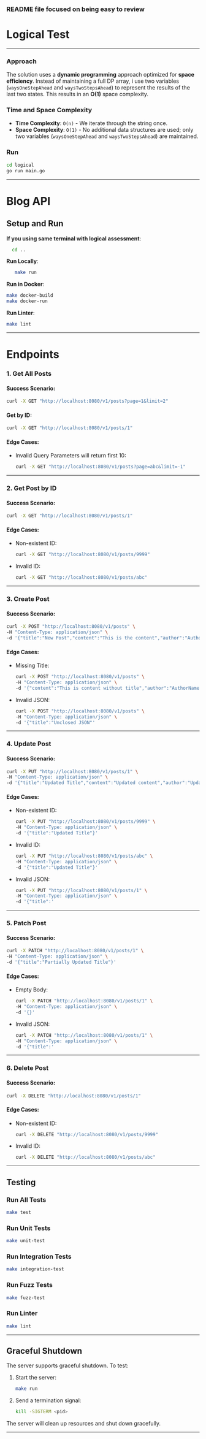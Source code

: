 
### README file focused on being easy to review 
# Logical Test


---
### Approach

The solution uses a **dynamic programming** approach optimized for **space efficiency**. Instead of maintaining a full DP array, i use two variables (`waysOneStepAhead` and `waysTwoStepsAhead`) to represent the results of the last two states. This results in an **O(1)** space complexity.


### Time and Space Complexity

- **Time Complexity**: `O(n)` - We iterate through the string once.
- **Space Complexity**: `O(1)` - No additional data structures are used; only two variables (`waysOneStepAhead` and `waysTwoStepsAhead`) are maintained.


### Run

   ```bash
   cd logical
   go run main.go
   ```

---

# Blog API

## **Setup and Run**

**If you using same terminal with logical assessment**:

 ```bash
   cd ..
   ```

**Run Locally**:

```bash
   make run
   ```

**Run in Docker**:
   ```bash
   make docker-build
   make docker-run
   ```

**Run Linter**:
   ```bash
   make lint
   ```

---

# Endpoints

### **1. Get All Posts**

#### Success Scenario:
```bash
curl -X GET "http://localhost:8080/v1/posts?page=1&limit=2"
```

#### Get by ID:
```bash
curl -X GET "http://localhost:8080/v1/posts/1"
```

#### Edge Cases:
- Invalid Query Parameters will return first 10:
  ```bash
  curl -X GET "http://localhost:8080/v1/posts?page=abc&limit=-1"
  ```

---

### **2. Get Post by ID**

#### Success Scenario:
```bash
curl -X GET "http://localhost:8080/v1/posts/1"
```

#### Edge Cases:
- Non-existent ID:
  ```bash
  curl -X GET "http://localhost:8080/v1/posts/9999"
  ```

- Invalid ID:
  ```bash
  curl -X GET "http://localhost:8080/v1/posts/abc"
  ```

---

### **3. Create Post**

#### Success Scenario:
```bash
curl -X POST "http://localhost:8080/v1/posts" \
-H "Content-Type: application/json" \
-d '{"title":"New Post","content":"This is the content","author":"AuthorName"}'
```

#### Edge Cases:
- Missing Title:
  ```bash
  curl -X POST "http://localhost:8080/v1/posts" \
  -H "Content-Type: application/json" \
  -d '{"content":"This is content without title","author":"AuthorName"}'
  ```

- Invalid JSON:
  ```bash
  curl -X POST "http://localhost:8080/v1/posts" \
  -H "Content-Type: application/json" \
  -d '{"title":"Unclosed JSON"'
  ```

---

### **4. Update Post**

#### Success Scenario:
```bash
curl -X PUT "http://localhost:8080/v1/posts/1" \
-H "Content-Type: application/json" \
-d '{"title":"Updated Title","content":"Updated content","author":"Updated Author"}'
```

#### Edge Cases:
- Non-existent ID:
  ```bash
  curl -X PUT "http://localhost:8080/v1/posts/9999" \
  -H "Content-Type: application/json" \
  -d '{"title":"Updated Title"}'
  ```

- Invalid ID:
  ```bash
  curl -X PUT "http://localhost:8080/v1/posts/abc" \
  -H "Content-Type: application/json" \
  -d '{"title":"Updated Title"}'
  ```

- Invalid JSON:
  ```bash
  curl -X PUT "http://localhost:8080/v1/posts/1" \
  -H "Content-Type: application/json" \
  -d '{"title":'
  ```

---

### **5. Patch Post**

#### Success Scenario:
```bash
curl -X PATCH "http://localhost:8080/v1/posts/1" \
-H "Content-Type: application/json" \
-d '{"title":"Partially Updated Title"}'
```

#### Edge Cases:
- Empty Body:
  ```bash
  curl -X PATCH "http://localhost:8080/v1/posts/1" \
  -H "Content-Type: application/json" \
  -d '{}'
  ```

- Invalid JSON:
  ```bash
  curl -X PATCH "http://localhost:8080/v1/posts/1" \
  -H "Content-Type: application/json" \
  -d '{"title":'
  ```

---

### **6. Delete Post**

#### Success Scenario:
```bash
curl -X DELETE "http://localhost:8080/v1/posts/1"
```

#### Edge Cases:
- Non-existent ID:
  ```bash
  curl -X DELETE "http://localhost:8080/v1/posts/9999"
  ```

- Invalid ID:
  ```bash
  curl -X DELETE "http://localhost:8080/v1/posts/abc"
  ```

---

## **Testing**

### **Run All Tests**
```bash
make test
```

### **Run Unit Tests**
```bash
make unit-test
```

### **Run Integration Tests**
```bash
make integration-test
```

### **Run Fuzz Tests**
```bash
make fuzz-test
```

### **Run Linter**
```bash
make lint
```

---

## **Graceful Shutdown**

The server supports graceful shutdown. To test:
1. Start the server:
   ```bash
   make run
   ```

2. Send a termination signal:
   ```bash
   kill -SIGTERM <pid>
   ```

The server will clean up resources and shut down gracefully.

---